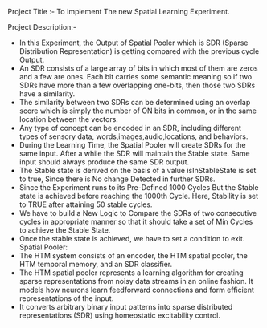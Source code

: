 Project Title :- To Implement The new Spatial Learning Experiment.

Project Description:- 
- In this Experiment, the Output of Spatial Pooler which is SDR (Sparse Distribution Representation) is getting compared with the previous cycle Output.
- An SDR consists of a large array of bits in which most of them are zeros and a few are ones. Each bit carries some semantic meaning so if two SDRs have more than a few overlapping one-bits, then those two SDRs have a similarity.
- The similarity between two SDRs can be determined using an overlap score which is simply the number of ON bits in common, or in the same location between the vectors.
- Any type of concept can be encoded in an SDR, including different types of sensory data, words,images,audio,locations, and behaviors.
- During the Learning Time, the Spatial Pooler will create SDRs for the same input. After a while the SDR will maintain the Stable state. Same input should always produce the same SDR output.
- The Stable state is derived on the basis of a value isInStableState is set to true, Since there is No change Detected in further SDRs.
- Since the Experiment runs to its Pre-Defined 1000 Cycles But the Stable state is achieved before reaching the 1000th Cycle. Here, Stability is set to TRUE after attaining 50 stable cycles.
- We have to build a New Logic to Compare the SDRs of two consecutive cycles in appropriate manner so that it should take a set of Min Cycles to achieve the Stable State.
- Once the stable state is achieved, we have to set a condition to exit.
Spatial Pooler:
- The HTM system consists of an encoder, the HTM spatial pooler, the HTM temporal memory, and an SDR classifier.
- The HTM spatial pooler represents a learning algorithm for creating sparse representations from noisy data streams in an online fashion. It models how neurons learn feedforward connections and form efficient representations of the input. 
- It converts arbitrary binary input patterns into sparse distributed representations (SDR) using homeostatic excitability control.

